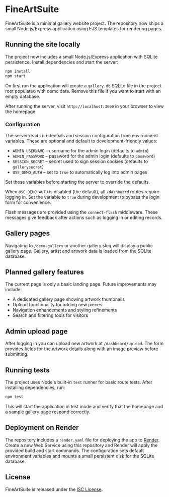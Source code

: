 # FineArtSuite

FineArtSuite is a minimal gallery website project. The repository now ships a
small Node.js/Express application using EJS templates for rendering pages.

## Running the site locally

The project now includes a small Node.js/Express application with SQLite persistence. Install dependencies and start the server:

```bash
npm install
npm start
```

On first run the application will create a `gallery.db` SQLite file in the project
root populated with demo data. Remove this file if you want to start with an
empty database.

After running the server, visit `http://localhost:3000` in your browser to view the homepage.

### Configuration

The server reads credentials and session configuration from environment variables. These are optional and default to development-friendly values:

- `ADMIN_USERNAME` – username for the admin login (defaults to `admin`)
- `ADMIN_PASSWORD` – password for the admin login (defaults to `password`)
- `SESSION_SECRET` – secret used to sign session cookies (defaults to `gallerysecret`)
- `USE_DEMO_AUTH` – set to `true` to automatically log into admin pages

Set these variables before starting the server to override the defaults.

When `USE_DEMO_AUTH` is disabled (the default), all `/dashboard` routes require
logging in. Set the variable to `true` during development to bypass the login
form for convenience.

Flash messages are provided using the `connect-flash` middleware. These
messages give feedback after actions such as logging in or editing records.

## Gallery pages

Navigating to `/demo-gallery` or another gallery slug will display a public gallery page. Gallery, artist and artwork data is loaded from the SQLite database.

## Planned gallery features

The current page is only a basic landing page. Future improvements may include:

- A dedicated gallery page showing artwork thumbnails
- Upload functionality for adding new pieces
- Navigation enhancements and styling refinements
- Search and filtering tools for visitors

## Admin upload page

After logging in you can upload new artwork at `/dashboard/upload`. The form
provides fields for the artwork details along with an image preview before
submitting.

## Running tests

The project uses Node's built-in `test` runner for basic route tests. After installing dependencies, run:

```bash
npm test
```

This will start the application in test mode and verify that the homepage and a sample gallery page respond correctly.

## Deployment on Render

The repository includes a `render.yaml` file for deploying the app to
[Render](https://render.com). Create a new Web Service using this repository
and Render will apply the provided build and start commands. The configuration
sets default environment variables and mounts a small persistent disk for the
SQLite database.

## License

FineArtSuite is released under the [ISC License](LICENSE).
